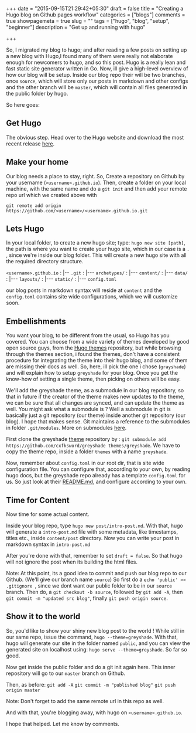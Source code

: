 +++
date = "2015-09-15T21:29:42+05:30"
draft = false
title = "Creating a Hugo blog on Github pages workflow"
categories = ["blogs"]
comments = true
showpagemeta = true
slug = ""
tags = ["hugo", "blog", "setup", "beginner"]
description = "Get up and running with hugo"

+++


So, I migrated my blog to hugo; and after reading a few posts on setting up a new blog with Hugo,I found many of them were really not elaborate enough for newcomers to hugo, and so this post. Hugo is a really lean and fast static site generator written in Go. Now, ill give a high-level overview of how our blog will be setup. Inside our blog repo their will be two branches, once `source`, which will store only our posts in markdown and other configs and the other branch will be `master`, which will contain all files generated in the public folder by hugo.


So here goes:


Get Hugo
----------
The obvious step. Head over to the Hugo website and download the most recent release [here](https://github.com/spf13/hugo/releases).


Make your home
-------------

Our blog needs a place to stay, right. So, Create a repository on Github by your username (`<username>.github.io`). Then, create a folder on your local machine, with the same name and do a `git init` and then add your remote repo url which we created above with

```
git remote add origin https://github.com/<username>/<username>.github.io.git
```

Lets Hugo
--------------

In your local folder, to create a new hugo site; type:
`hugo new site [path]`, the path is where you want to create your hugo site, which in our case is a `.` , since we're inside our blog folder. 
This will create a new hugo site with all the required directory structure.

`<username>.github.io`
: |--   `.git`
: |---   `archetypes/`
: |---   `content/`
: |---   `data/`
: |---   `layouts/`
: |---   `static/`
: |---   `config.toml`

our blog posts in markdown syntax will reside at `content` and the `config.toml` contains site wide configurations, which we will customize soon. 

Embellishments
--------------

You want your blog, to be different from the usual, so Hugo has you covered. You can choose from a wide variety of themes developed by good open source guys, from the [Hugo themes](http://themes.gohugo.io) repository, but while browsing through the themes section, i found the themes, don't have a consistent procedure for integrating the theme into their hugo blog, and some of them are missing their docs as well. So, here, ill pick the one i chose (`grayshade`) and will explain how to setup `greyshade` for your blog. Once you get the know-how of setting a single theme, then picking on others will be easy.

We'll add the greyshade theme, as a submodule in our blog repository, so that in future if the creator of the theme makes new updates to the theme, we can be sure that all changes are synced, and can update the theme as well.
You might ask what a submodule is ? Well a submodule in git is basically just a git repository (our theme) inside another git repository (our blog). I hope that makes sense. Git maintains a reference to the submodules in folder `.git/modules`. More on submodules [here](http://blog.jacius.info/2009/08/09/your-git-submodule-and-you/).

First clone the greyshade [theme](https://github.com/cxfksword/greyshade)
repository by : `git submodule add https://github.com/cxfksword/greyshade themes/greyshade`.
We have to copy the theme repo, inside a folder `themes` with a name `greyshade`.

Now, remember about `config.toml` in our root dir, that is site wide configuration file. You can configure that, according to your own, by reading hugo docs, but the greyshade repo already has a template `config.toml` for us. So just look at their [README.md](https://github.com/cxfksword/greyshade#setup), and configure according to your own.


Time for Content
--------------

Now time for some actual content.

Inside your blog repo, type `hugo new post/intro-post.md`. With that, hugo will generate a `intro-post.md` file with some metadata, like timestamps, titles etc., inside `content/post` directory. Now you can write your post in markdown syntax in `intro-post.md`

After you're done with that, remember to set `draft = false`. So that hugo will not ignore the post when its building the html files.

Note: At this point, its a good idea to commit and push our blog repo to our Github. (We'll give our branch name `source`)
So first do a `echo 'public' >> .gitignore `, since we dont want our public folder to be in our `source` branch.
Then do, a `git checkout -b source`, followed by `git add -A`, 
then `git commit -m "updated src blog"`,
finally `git push origin source`.


Show it to the world
--------------

So, you'd like to show your shiny new blog post to the world !
While still in our same repo, issue the command, `hugo --theme=greyshade`.
With that, hugo will generate our site in the folder named `public`, and you can view the generated site on localhost using:
`hugo serve --theme=greyshade`. So far so good.

Now get inside the public folder and do a git init again here. This inner repository will go to our `master` branch on Github.

Then, as before:
`git add -A`
`git commit -m "published blog"`
`git push origin master`

Note: Don't forget to add the same remote url in this repo as well.

And with that, you're blogging away, with hugo on `<username>.github.io`.

I hope that helped. Let me know by comments.
